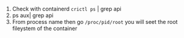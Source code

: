 1. Check with containerd `crictl ps` | grep api
2. ps aux| grep api
3. From process name then go `/proc/pid/root` you will seet the root fileystem of the container
